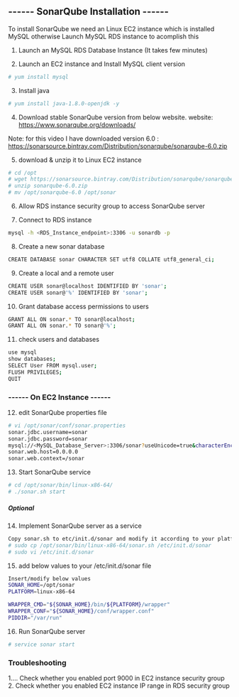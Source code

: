 ##                                 ------ SonarQube Installation ------ 

To install SonarQube we need an Linux EC2 instance which is installed MySQL otherwise Launch MySQL RDS instance to acomplish this

1. Launch an MySQL RDS Database Instance (It takes few minutes) 

2. Launch an EC2 instance and Install MySQL client version 

```sh
# yum install mysql
```

3. Install java 
```sh
# yum install java-1.8.0-openjdk -y
```
4. Download stable SonarQube version from below website. 
website: https://www.sonarqube.org/downloads/

Note: for this video I have downloaded version 6.0 : https://sonarsource.bintray.com/Distribution/sonarqube/sonarqube-6.0.zip

5. download & unzip it to Linux EC2 instance
```sh
# cd /opt
# wget https://sonarsource.bintray.com/Distribution/sonarqube/sonarqube-6.0.zip
# unzip sonarqube-6.0.zip
# mv /opt/sonarqube-6.0 /opt/sonar
```
6. Allow RDS instance security group to access SonarQube server 

7. Connect to RDS instance 
```sh 
mysql -h <RDS_Instance_endpoint>:3306 -u sonardb -p 
```

8. Create a new sonar database
```sh
CREATE DATABASE sonar CHARACTER SET utf8 COLLATE utf8_general_ci;
```

9. Create a local and a remote user
```sh
CREATE USER sonar@localhost IDENTIFIED BY 'sonar';
CREATE USER sonar@'%' IDENTIFIED BY 'sonar';
```

10. Grant database access permissions to users 
```sh
GRANT ALL ON sonar.* TO sonar@localhost;
GRANT ALL ON sonar.* TO sonar@'%';
```

11. check users and databases 
```sh
use mysql
show databases;
SELECT User FROM mysql.user;
FLUSH PRIVILEGES;
QUIT
```
###       ------ On EC2 Instance ------

12. edit SonarQube properties file 
```sh
# vi /opt/sonar/conf/sonar.properties
sonar.jdbc.username=sonar
sonar.jdbc.password=sonar
mysql://<MySQL_Database_Server>:3306/sonar?useUnicode=true&characterEncoding=utf8&rewriteBatchedStatements=true&useConfigs=maxPerformance&useSSL=false
sonar.web.host=0.0.0.0
sonar.web.context=/sonar

```

13. Start SonarQube service 
```sh
# cd /opt/sonar/bin/linux-x86-64/
# ./sonar.sh start
```

##### Optional 

14. Implement SonarQube server as a service
```sh
Copy sonar.sh to etc/init.d/sonar and modify it according to your platform.
# sudo cp /opt/sonar/bin/linux-x86-64/sonar.sh /etc/init.d/sonar
# sudo vi /etc/init.d/sonar
```

15. add below values to your /etc/init.d/sonar file
```sh
Insert/modify below values
SONAR_HOME=/opt/sonar
PLATFORM=linux-x86-64

WRAPPER_CMD="${SONAR_HOME}/bin/${PLATFORM}/wrapper"
WRAPPER_CONF="${SONAR_HOME}/conf/wrapper.conf"
PIDDIR="/var/run"
```

16. Run SonarQube server
```sh
# service sonar start
```

###  Troubleshooting 

1.... Check whether you enabled port 9000 in EC2 instance security group
2. Check whether you enabled EC2 instance IP range in RDS security group
